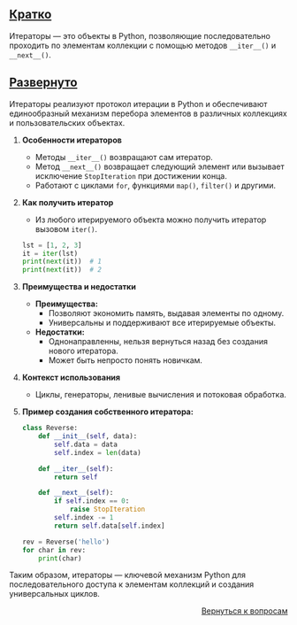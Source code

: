 ## <u>Кратко</u>

Итераторы — это объекты в Python, позволяющие последовательно проходить по элементам коллекции с помощью методов
`__iter__()` и `__next__()`.

## <u>Развернуто</u>

Итераторы реализуют протокол итерации в Python и обеспечивают единообразный механизм перебора элементов в различных
коллекциях и пользовательских объектах.

1. **Особенности итераторов**
    - Методы `__iter__()` возвращают сам итератор.
    - Метод `__next__()` возвращает следующий элемент или вызывает исключение `StopIteration` при достижении конца.
    - Работают с циклами `for`, функциями `map()`, `filter()` и другими.

2. **Как получить итератор**
    - Из любого итерируемого объекта можно получить итератор вызовом `iter()`.
    ```python
    lst = [1, 2, 3]
    it = iter(lst)
    print(next(it))  # 1
    print(next(it))  # 2
    ```

3. **Преимущества и недостатки**
    - **Преимущества:**
        - Позволяют экономить память, выдавая элементы по одному.
        - Универсальны и поддерживают все итерируемые объекты.
    - **Недостатки:**
        - Однонаправленны, нельзя вернуться назад без создания нового итератора.
        - Может быть непросто понять новичкам.

4. **Контекст использования**
    - Циклы, генераторы, ленивые вычисления и потоковая обработка.

5. **Пример создания собственного итератора:**
    ```python
    class Reverse:
        def __init__(self, data):
            self.data = data
            self.index = len(data)
 
        def __iter__(self):
            return self
 
        def __next__(self):
            if self.index == 0:
                raise StopIteration
            self.index -= 1
            return self.data[self.index]
 
    rev = Reverse('hello')
    for char in rev:
        print(char)
    ```

Таким образом, итераторы — ключевой механизм Python для последовательного доступа к элементам коллекций и создания
универсальных циклов.

<div align="right">

[Вернуться к вопросам](../Вопросы.md)

</div>
